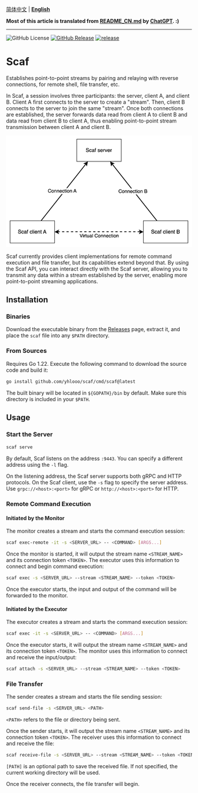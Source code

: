 [简体中文](README_CN.md) | **[English](README.md)**

**Most of this article is translated from [README_CN.md](README_CN.md) by [ChatGPT](https://chatgpt.com/). :)**

---

![GitHub License](https://img.shields.io/github/license/yhlooo/scaf)
[![GitHub Release](https://img.shields.io/github/v/release/yhlooo/scaf)](https://github.com/yhlooo/scaf/releases/latest)
[![release](https://github.com/yhlooo/scaf/actions/workflows/release.yaml/badge.svg)](https://github.com/yhlooo/scaf/actions/workflows/release.yaml)

# Scaf

Establishes point-to-point streams by pairing and relaying with reverse connections, for remote shell, file transfer, etc.

In Scaf, a session involves three participants: the server, client A, and client B. Client A first connects to the server to create a "stream". Then, client B connects to the server to join the same "stream". Once both connections are established, the server forwards data read from client A to client B and data read from client B to client A, thus enabling point-to-point stream transmission between client A and client B.

![scaf.drawio.svg](docs/images/scaf.drawio.svg)

Scaf currently provides client implementations for remote command execution and file transfer, but its capabilities extend beyond that. By using the Scaf API, you can interact directly with the Scaf server, allowing you to transmit any data within a stream established by the server, enabling more point-to-point streaming applications.

## Installation

### Binaries

Download the executable binary from the [Releases](https://github.com/yhlooo/scaf/releases) page, extract it, and place the `scaf` file into any `$PATH` directory.

### From Sources

Requires Go 1.22. Execute the following command to download the source code and build it:

```bash
go install github.com/yhlooo/scaf/cmd/scaf@latest
```

The built binary will be located in `${GOPATH}/bin` by default. Make sure this directory is included in your `$PATH`.

## Usage

### Start the Server

```bash
scaf serve
```

By default, Scaf listens on the address `:9443`. You can specify a different address using the `-l` flag.

On the listening address, the Scaf server supports both gRPC and HTTP protocols. On the Scaf client, use the `-s` flag to specify the server address. Use `grpc://<host>:<port>` for gRPC or `http://<host>:<port>` for HTTP.

### Remote Command Execution

#### Initiated by the Monitor

The monitor creates a stream and starts the command execution session:

```bash
scaf exec-remote -it -s <SERVER_URL> -- <COMMAND> [ARGS...]
```

Once the monitor is started, it will output the stream name `<STREAM_NAME>` and its connection token `<TOKEN>`. The executor uses this information to connect and begin command execution:

```bash
scaf exec -s <SERVER_URL> --stream <STREAM_NAME> --token <TOKEN>
```

Once the executor starts, the input and output of the command will be forwarded to the monitor.

#### Initiated by the Executor

The executor creates a stream and starts the command execution session:

```bash
scaf exec -it -s <SERVER_URL> -- <COMMAND> [ARGS...]
```

Once the executor starts, it will output the stream name `<STREAM_NAME>` and its connection token `<TOKEN>`. The monitor uses this information to connect and receive the input/output:

```bash
scaf attach -s <SERVER_URL> --stream <STREAM_NAME> --token <TOKEN>
```

### File Transfer

The sender creates a stream and starts the file sending session:

```bash
scaf send-file -s <SERVER_URL> <PATH>
```

`<PATH>` refers to the file or directory being sent.

Once the sender starts, it will output the stream name `<STREAM_NAME>` and its connection token `<TOKEN>`. The receiver uses this information to connect and receive the file:

```bash
scaf receive-file -s <SERVER_URL> --stream <STREAM_NAME> --token <TOKEN> [PATH]
```

`[PATH]` is an optional path to save the received file. If not specified, the current working directory will be used.

Once the receiver connects, the file transfer will begin.
